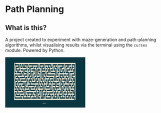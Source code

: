 # Path Planning

## What is this?
A project created to experiment with maze-generation and path-planning
algorithms, whilst visualising results via the terminal using the `curses`
module. Powered by Python.



<img src="images/screen.png" style="zoom:25%;" />
